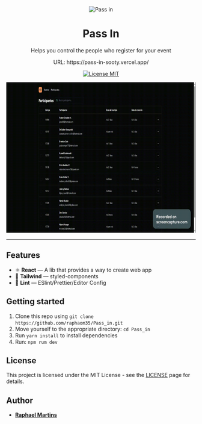 <div align="center">
   <img src="https://img.shields.io/badge/License-MIT-blue.svg](https://github.com/raphaom35/Pass_in/blob/main/src/assets/nlw-unite-icon.svg)" alt="Pass in">
<h1>
Pass In
</h1>
</div>

<p align="center">
Helps you control the people who register for your event

</p>
<p align="center">
  URL: https://pass-in-sooty.vercel.app/
</p>

<p align="center">
  <a href="https://opensource.org/licenses/MIT">
    <img src="https://img.shields.io/badge/License-MIT-blue.svg" alt="License MIT">
  </a>
</p>

<div align="center">
<img src="/shared_image.gif" width="700" height=400 />

</div>

<hr />

## Features

- ⚛️ **React** — A lib that provides a way to create web app
- 💅 **Tailwind** — styled-components
- 💖 **Lint** — ESlint/Prettier/Editor Config


## Getting started

1. Clone this repo using `git clone https://github.com/raphaom35/Pass_in.git`
2. Move yourself to the appropriate directory: `cd Pass_in`<br />
3. Run `yarn install` to install dependencies<br />
4. Run: `npm rum dev`

## License

This project is licensed under the MIT License - see the [LICENSE](https://opensource.org/licenses/MIT) page for details.

## Author

- [**Raphael Martins**](https://www.linkedin.com/in/raphaelmartinsdev)
